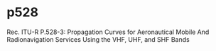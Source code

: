 # p528
Rec. ITU-R P.528-3: Propagation Curves for Aeronautical Mobile And Radionavigation Services Using the VHF, UHF, and SHF Bands

